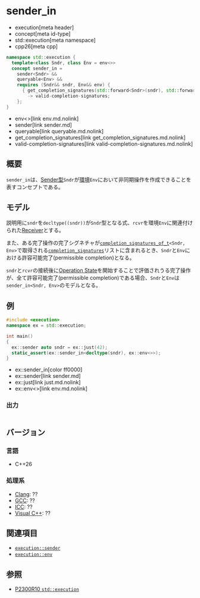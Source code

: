 # sender_in
* execution[meta header]
* concept[meta id-type]
* std::execution[meta namespace]
* cpp26[meta cpp]

```cpp
namespace std::execution {
  template<class Sndr, class Env = env<>>
  concept sender_in =
    sender<Sndr> &&
    queryable<Env> &&
    requires (Sndr&& sndr, Env&& env) {
      { get_completion_signatures(std::forward<Sndr>(sndr), std::forward<Env>(env)) }
        -> valid-completion-signatures;
    };
}
```
* env<>[link env.md.nolink]
* sender[link sender.md]
* queryable[link queryable.md.nolink]
* get_completion_signatures[link get_completion_signatures.md.nolink]
* valid-completion-signatures[link valid-completion-signatures.md.nolink]

## 概要
`sender_in`は、[Sender型](sender.md)`Sndr`が[環境](env.md.nolink)`Env`において非同期操作を作成できることを表すコンセプトである。


## モデル
説明用に`sndr`を`decltype((sndr))`が`Sndr`型となる式、`rcvr`を環境`Env`に関連付けられた[Receiver](receiver.md)とする。

また、ある完了操作の完了シグネチャが[`completion_signatures_of_t`](completion_signatures_of_t.md)`<Sndr, Env>`で取得される[`completion_signatures`](completion_signatures.md)リストに含まれるとき、`Sndr`と`Env`における許容可能完了(permissible completion)となる。

`sndr`と`rcvr`の接続後に[Operation State](operation_state.md.nolink)を開始することで評価されうる完了操作が、全て許容可能完了(permissible completion)である場合、`Sndr`と`Env`は`sender_in<Sndr, Env>`のモデルとなる。


## 例
```cpp example
#include <execution>
namespace ex = std::execution;

int main()
{
  ex::sender auto sndr = ex::just(42);
  static_assert(ex::sender_in<decltype(sndr), ex::env<>>);
}
```
* ex::sender_in[color ff0000]
* ex::sender[link sender.md]
* ex::just[link just.md.nolink]
* ex::env<>[link env.md.nolink]

### 出力
```
```


## バージョン
### 言語
- C++26

### 処理系
- [Clang](/implementation.md#clang): ??
- [GCC](/implementation.md#gcc): ??
- [ICC](/implementation.md#icc): ??
- [Visual C++](/implementation.md#visual_cpp): ??


## 関連項目
- [`execution::sender`](sender.md)
- [`execution::env`](env.md.nolink)


## 参照
- [P2300R10 `std::execution`](https://www.open-std.org/jtc1/sc22/wg21/docs/papers/2024/p2300r10.html)

